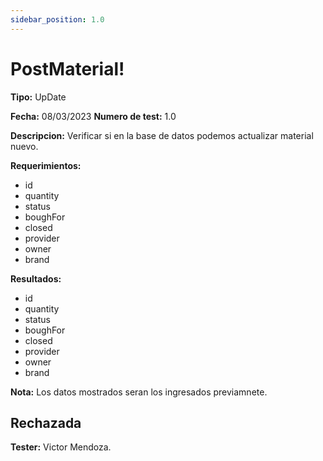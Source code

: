 ```yaml
---
sidebar_position: 1.0
---
```


# PostMaterial!

**Tipo:** UpDate

**Fecha:** 08/03/2023  **Numero de test:** 1.0

**Descripcion:** Verificar si en la base de datos podemos actualizar material nuevo.

**Requerimientos:**
- id 
- quantity
- status
- boughFor
- closed 
- provider
- owner
- brand

**Resultados:** 
- id 
- quantity
- status
- boughFor
- closed 
- provider
- owner
- brand

**Nota:** Los datos mostrados seran los ingresados previamnete.

## Rechazada

**Tester:** Victor Mendoza.



